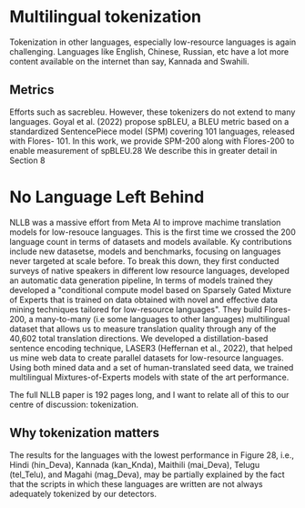 # Multilingual tokenization

Tokenization in other languages, especially low-resource languages is again challenging. Languages like English, Chinese, Russian, etc have a lot more content available on the internet than say, Kannada and Swahili.

## Metrics
 Efforts such as sacrebleu. However, these tokenizers do not extend to many languages. Goyal et al. (2022) propose spBLEU, a BLEU metric based on a standardized SentencePiece model (SPM) covering 101 languages, released with Flores- 101. In this work, we provide SPM-200 along with Flores-200 to enable measurement of spBLEU.28 We describe this in greater detail in Section 8

# No Language Left Behind

NLLB was a massive effort from Meta AI to improve machime translation models for low-resouce languages. This is the first time we crossed the 200 language count in terms of datasets and models available. Ky contributions include new datasetse, models and benchmarks, focusing on languages never targeted at scale before. To break this down, they first conducted surveys of native speakers in different low resource languages, developed an automatic data generation pipeline, 
In terms of models trained they developed a "conditional compute model based on Sparsely Gated Mixture of Experts that is trained on data obtained with novel and effective data mining techniques tailored for low-resource languages". They build Flores-200, a many-to-many (i.e some languages to other languages) multilingual dataset that allows us to measure translation quality through any of the 40,602 total translation directions. We developed a distillation-based sentence encoding technique, LASER3 (Heffernan et al., 2022), that helped us mine web data to create parallel datasets for low-resource languages. Using both mined data and a set of human-translated seed data, we trained multilingual Mixtures-of-Experts models with state of the art performance.

The full NLLB paper is 192 pages long, and I want to relate all of this to our centre of discussion: tokenization. 

## Why tokenization matters

 The results for the languages with the lowest performance in Figure 28, i.e., Hindi (hin_Deva), Kannada (kan_Knda), Maithili (mai_Deva), Telugu (tel_Telu), and Magahi (mag_Deva), may be partially explained by the fact that the scripts in which these languages are written are not always adequately tokenized by our detectors.

